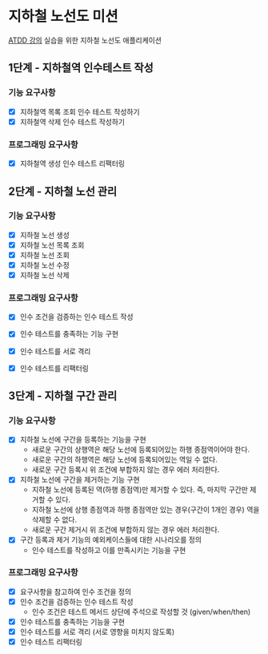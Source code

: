 # 지하철 노선도 미션
[ATDD 강의](https://edu.nextstep.camp/c/R89PYi5H) 실습을 위한 지하철 노선도 애플리케이션

## 1단계 - 지하철역 인수테스트 작성
### 기능 요구사항
-[x] 지하철역 목록 조회 인수 테스트 작성하기
-[x] 지하철역 삭제 인수 테스트 작성하기
### 프로그래밍 요구사항
-[x] 지하철역 생성 인수 테스트 리팩터링 

## 2단계 - 지하철 노선 관리
### 기능 요구사항
-[x] 지하철 노선 생성
-[x] 지하철 노선 목록 조회
-[x] 지하철 노선 조회
-[x] 지하철 노선 수정
-[x] 지하철 노선 삭제
### 프로그래밍 요구사항
-[x] 인수 조건을 검증하는 인수 테스트 작성
-[x] 인수 테스트를 충족하는 기능 구현
-[x] 인수 테스트를 서로 격리
-[x] 인수 테스트를 리팩터링


## 3단계 - 지하철 구간 관리
### 기능 요구사항
- [x] 지하철 노선에 구간을 등록하는 기능을 구현
   - 새로운 구간의 상행역은 해당 노선에 등록되어있는 하행 종점역이어야 한다.
   - 새로운 구간의 하행역은 해당 노선에 등록되어있는 역일 수 없다.
   - 새로운 구간 등록시 위 조건에 부합하지 않는 경우 에러 처리한다.
- [x] 지하철 노선에 구간을 제거하는 기능 구현
   - 지하철 노선에 등록된 역(하행 종점역)만 제거할 수 있다. 즉, 마지막 구간만 제거할 수 있다.
   - 지하철 노선에 상행 종점역과 하행 종점역만 있는 경우(구간이 1개인 경우) 역을 삭제할 수 없다.
   - 새로운 구간 제거시 위 조건에 부합하지 않는 경우 에러 처리한다.
- [x] 구간 등록과 제거 기능의 예외케이스들에 대한 시나리오를 정의
   - 인수 테스트를 작성하고 이를 만족시키는 기능을 구현
### 프로그래밍 요구사항
- [x] 요구사항을 참고하여 인수 조건을 정의
- [x] 인수 조건을 검증하는 인수 테스트 작성
  - 인수 조건은 테스트 메서드 상단에 주석으로 작성할 것 (given/when/then)
- [x] 인수 테스트를 충족하는 기능을 구현
- [x] 인수 테스트를 서로 격리 (서로 영향을 미치지 않도록)
- [x] 인수 테스트 리팩터링
